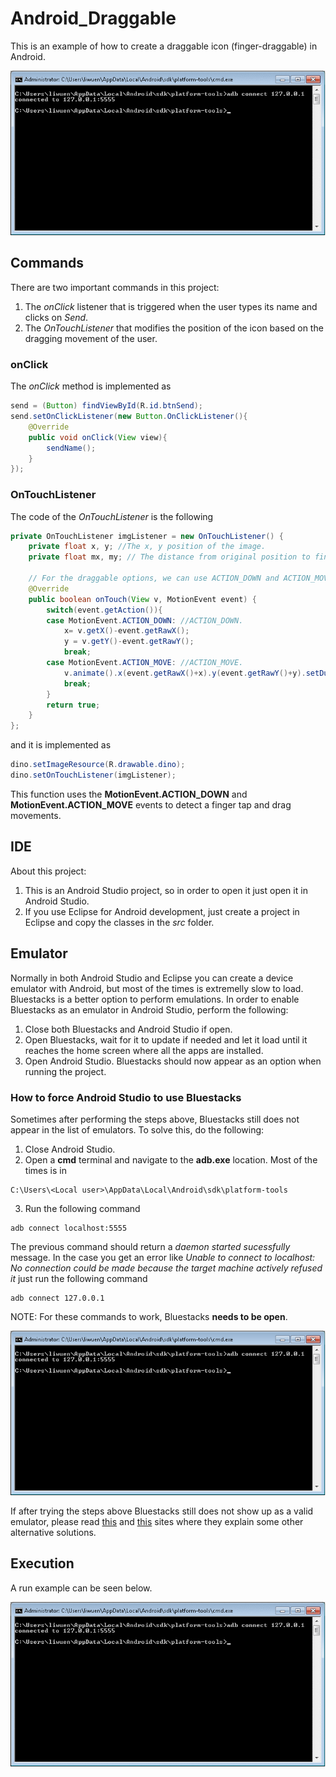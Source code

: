 # Android_Draggable

This is an example of how to create a draggable icon (finger-draggable) in Android.

![demo](/images/demo.gif?raw=true)

## Commands

There are two important commands in this project:
1. The *onClick* listener that is triggered when the user types its name and clicks on *Send*.
2. The *OnTouchListener* that modifies the position of the icon based on the dragging movement of the user.

### onClick 

The *onClick* method is implemented as

```java
send = (Button) findViewById(R.id.btnSend);
send.setOnClickListener(new Button.OnClickListener(){
	@Override
	public void onClick(View view){
		sendName();
	}
});
```

### OnTouchListener

The code of the *OnTouchListener* is the following

```java
private OnTouchListener imgListener = new OnTouchListener() {
	private float x, y; //The x, y position of the image.
	private float mx, my; // The distance from original position to finger dragging.

    // For the draggable options, we can use ACTION_DOWN and ACTION_MOVE
    @Override
    public boolean onTouch(View v, MotionEvent event) {
		switch(event.getAction()){
		case MotionEvent.ACTION_DOWN: //ACTION_DOWN.
			x= v.getX()-event.getRawX();
			y = v.getY()-event.getRawY();
			break;
		case MotionEvent.ACTION_MOVE: //ACTION_MOVE.
			v.animate().x(event.getRawX()+x).y(event.getRawY()+y).setDuration(0).start();
			break;
		}
		return true;
	}
};
```
and it is implemented as
```java
dino.setImageResource(R.drawable.dino);
dino.setOnTouchListener(imgListener);
```
This function uses the **MotionEvent.ACTION_DOWN** and **MotionEvent.ACTION_MOVE** events to detect a finger tap and drag movements.

## IDE

About this project:
1. This is an Android Studio project, so in order to open it just open it in Android Studio. 
2. If you use Eclipse for Android development, just create a project in Eclipse and copy the classes in the *src* folder.

## Emulator

Normally in both Android Studio and Eclipse you can create a device emulator with Android, but most of the times is extremelly slow to load. Bluestacks is a better option to perform emulations. In order to enable Bluestacks as an emulator in Android Studio, perform the following:
1. Close both Bluestacks and Android Studio if open.
2. Open Bluestacks, wait for it to update if needed and let it load until it reaches the home screen where all the apps are installed.
3. Open Android Studio. Bluestacks should now appear as an option when running the project.

### How to force Android Studio to use Bluestacks

Sometimes after performing the steps above, Bluestacks still does not appear in the list of emulators. To solve this, do the following:
1. Close Android Studio.
2. Open a **cmd** terminal and navigate to the **adb.exe** location. Most of the times is in
```
C:\Users\<Local user>\AppData\Local\Android\sdk\platform-tools
```
3. Run the following command
```
adb connect localhost:5555
```
The previous command should return a *daemon started sucessfully* message. In the case you get an error like 
*Unable to connect to localhost: No connection could be made because the target machine actively refused it*
just run the following command
```
adb connect 127.0.0.1
```

NOTE: For these commands to work, Bluestacks **needs to be open**.

![adb](/images/img_bluestacks_03.png?raw=true)

If after trying the steps above Bluestacks still does not show up as a valid emulator, please read [this](http://mattpilz.com/using-bluestacks-fast-easy-android-emulation/) and [this](https://stackoverflow.com/questions/24598577/connect-bluestacks-to-android-studio) sites where they explain some other alternative solutions.

## Execution

A run example can be seen below.

![demo](/images/demo.gif?raw=true)